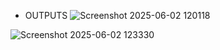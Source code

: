 - OUTPUTS
![Screenshot 2025-06-02 120118](https://github.com/user-attachments/assets/326dcbb4-5c59-4b1d-904f-96ff4ff8d5f4)

![Screenshot 2025-06-02 123330](https://github.com/user-attachments/assets/69996556-804d-452a-ba50-a0d9b1e3094f)
